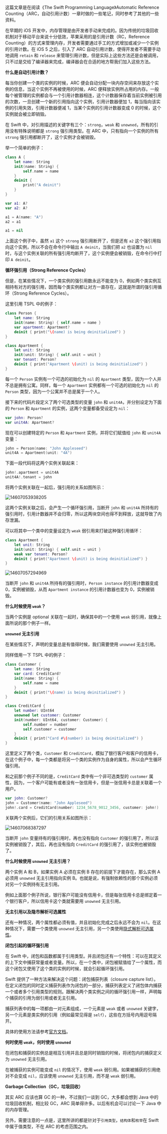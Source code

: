   
这篇文章是在阅读《The Swift Programming Language》Automatic Reference Counting（ARC，自动引用计数）一章时做的一些笔记，同时参考了其他的一些资料。

在早期的 iOS 开发中，内存管理是由开发者手动来完成的。因为传统的垃圾回收机制对于移动平台来说十分低效，苹果采用的是引用计数（RC，Reference Counting）的方式来管理内存，开发者需要通过手工的方式增加或减少一个实例的引用计数。在 iOS 5 之后，引入了 ARC 自动引用计数，使得开发者不需要手动地调用 `retain` 和 `release` 来管理引用计数，但是实际上这些方法还是会被调用，只不过是交给了编译器来完成，编译器会在合适的地方帮我们加入这些方法。

**什么是自动引用计数？**

每当你创建一个类的实例的时候，ARC 便会自动分配一块内存空间来存放这个实例的信息，当这个实例不再被使用的时候，ARC 便释放实例所占用的内存。一般每个被管理的实例都会与一个引用计数器相连，这个计数器保存着当前实例被引用的次数，一旦创建一个新的引用指向这个实例，引用计数器便加 1，每当指向该实例的引用失效，引用计数器便减 1，当某个实例的引用计数器变成 0 的时候，这个实例就会被立即销毁。

在 Swift 中，对引用描述的关键字有三个：`strong`，`weak` 和 `unowned`，所有的引用没有特殊说明都是 `strong` 强引用类型。在 ARC 中，只有指向一个实例的所有 `strong` 强引用都断开了，这个实例才会被销毁。

举一个简单的例子：

``` swift
class A {
    let name: String
    init(name: String) {
        self.name = name
    }
    deinit {
        print("A deinit")
    }
}

var a1: A?
var a2: A?

a1 = A(name: "A")
a2 = a1

a1 = nil
```

上面这个例子中，虽然 `a1` 这个 `strong` 强引用断开了，但是还有 `a2` 这个强引用指向这个实例，所以不会在命令行中输出 `A deinit`，当我们把 `a2` 也设置为 `nil` 时，与这个实例关联的所有强引用均断开了，这个实例便会被销毁，在命令行中打印 `A deinit`。

**循环强引用（Strong Reference Cycles）**

但是，在某些情况下，一个类实例的强引用数永远不能变为 0，例如两个类实例互相持有对方的强引用，因而每个类实例都让对方一直存在，这就是所谓的强引用循环（Strong Reference Cycles）。

这里引用 TSPL 中的例子：

``` swift
class Person {
    let name: String
    init(name: String) { self.name = name }
    var apartment: Apartment?
    deinit { print("\(name) is being deinitialized") }
}

class Apartment {
    let unit: String
    init(unit: String) { self.unit = unit }
    var tenant: Person?
    deinit { print("Apartment \(unit) is being deinitialized") }
}
```

每一个 `Person` 实例有一个可选的初始化为 `nil` 的 `Apartment` 类型，因为一个人并不总是拥有公寓。同样，每一个 `Apartment` 实例都有一个可选的初始化为 `nil` 的 `Person` 类型，因为一个公寓并不总是属于一个人。

接下来的代码片段定义了两个可选类型的变量 `john` 和 `unit4A`，并分别设定为下面的 `Person` 和 `Apartment` 的实例，这两个变量都备受设定为 `nil`：

``` swift
var john: Person?
var unit4A: Apartment?
```

现在可以创建特定的 `Person` 和 `Apartment` 实例，并将它们赋值给 `john` 和 `unit4A` 变量：

``` swift
john = Person(name: "John Appleseed")
unit4A = Apartment(unit: "4A")
```

下面一段代码将这两个实例关联起来：

``` swift
john!.apartment = unit4A
unit4A!.tenant = john
```

将两个实例关联在一起后，强引用的关系如图所示：

![14607053938205](https://raw.githubusercontent.com/forrestchang/img-repo/master/20190326144231.png)

这两个实例关联之后，会产生一个循环强引用，当断开 `john` 和 `unit4A` 所持有的强引用时，引用计数器并不会归零，所以这两块空间也得不到释放，这就导致了内存泄漏。

可以将其中一个类中的变量设定为 `weak` 弱引用来打破这种强引用循环：

``` swift
class Apartment {
    let unit: String
    init(unit: String) { self.unit = unit }
    weak var tenant: Person?
    deinit { print("Apartment \(unit) is being deinitialized") }
}
```

![14607057294969](https://raw.githubusercontent.com/forrestchang/img-repo/master/20190326144320.png)

当断开 `john` 和 `unit4A` 所持有的强引用时，`Person instance` 的引用计数器变成 0，实例被销毁，从而 `Apartment instance` 的引用计数器也变为 0，实例被销毁。

**什么时候使用 `weak`？**

当两个实例是 optional 关联在一起时，确保其中的一个使用 `weak` 弱引用，就像上面所说的那个例子一样。

**`unowned` 无主引用**

在某些情况下，声明的变量总是有值得时候，我们需要使用 `unowned` 无主引用。

同样借用一下 TSPL 中的例子：

``` swift
class Customer {
    let name: String
    var card: CreditCard?
    init(name: String) {
        self.name = name
    }
    deinit { print("\(name) is being deinitialized") }
}

class CreditCard {
    let number: UInt64
    unowned let customer: Customer
    init(number: UInt64, customer: Customer) {
        self.number = number
        self.customer = customer
    }
    deinit { print("Card #\(number) is being deinitialized") }
}
```

这里定义了两个类，`Customer` 和 `CreditCard`，模拟了银行客户和客户的信用卡，在这个例子中，每一个类都是将另一个类的实例作为自身的属性，所以会产生循环强引用。

和之前那个例子不同的是，`CreditCard` 类中有一个非可选类型的 `customer` 属性，因为，一个客户可能有或者没有一张信用卡，但是一张信用卡总是关联着一个用户。

``` swift
var john: Customer?
john = Customer(name: "John Appleseed")
john!.card = CreditCard(number: 1234_5678_9012_3456, customer: john!)
```

关联两个实例后，它们的引用关系如图所示：

![14607068387297](https://raw.githubusercontent.com/forrestchang/img-repo/master/20190326144333.png)

当断开 `john` 变量持有的强引用时，再也没有指向 `Customer` 的强引用了，所以该实例被销毁了，其后，再也没有指向 `CreditCard` 的强引用了，该实例也被销毁了。

**什么时候使用 `unowned` 无主引用？**

两个实例 A 和 B，如果实例 A 必须在实例 B 存在的前提下才能存在，那么实例 A 必须用 `unowned` 无主引用指向实例 B。也就是说，有强制依赖性的那个实例必须对另一个实例持有无主引用。

例如上面那个例子所说，银行客户可能没有信用卡，但是每张信用卡总是绑定着一个银行客户，所以信用卡这个类就需要用 `unowned` 无主引用。

**无主引用以及隐市解析可选属性**

还有一种情况，两个属性都必须有值，并且初始化完成之后永远不会为 `nil`。在这种情况下，需要一个类使用 `unowned` 无主引用，另一个类使用[隐式解析可选属性](http://wiki.jikexueyuan.com/project/swift/chapter2/01_The_Basics.html#implicityly_unwrapped_optionals)。

**闭包引起的循环强引用**

在 Swift 中，闭包和函数都属于引用类型。并且闭包还有一个特性：可以在其定义的上下文中捕获常量或者变量。所以，在一个类中，闭包被赋值给了一个属性，而这个闭包又使用了这个类的实例的时候，就会引起循环强引用。

Swift 提供了一种方法来解决这个问题：闭包捕获列表（closure capture list）。在定义闭包的同时定义捕获列表作为闭包的一部分，捕获列表定义了闭包体内捕获一个或者多个引用类型的规则。跟解决两个类实例之间的循环强引用一样，声明每个捕获的引用为弱引用或者无主引用。

捕获列表中的每一项都由一对元素组成，一个元素是 `weak` 或者 `unowned` 关键字，另一个元素是类实例的引用（例如最常见得是 `self`），这些在方括号内用逗号隔开。

具体的使用方法请参考[官方文档](http://wiki.jikexueyuan.com/project/swift/chapter2/16_Automatic_Reference_Counting.html#resolving_strong_reference_cycles_for_closures)。

**何时使用 `weak`，何时使用 `unowned`**

在闭包和捕获的实例总是相互引用并且总是同时销毁的时候，将闭包内的捕获定义为 `unowned` 无主引用。

在被捕获的实例可能变成 `nil` 的情况下，使用 `weak` 弱引用。如果被捕获的引用绝对不会变成 `nil`，应该使用 `unowned` 无主引用，而不是 `weak` 弱引用。

**Garbage Collection（GC，垃圾回收）**

其实 ARC 应该也算 GC 的一种，不过我们一谈到 GC，大多都会想到 Java 中的垃圾回收机制，相比较 GC，ARC 简单得许多。以后有机会可以讨论一下 Java 中的内存管理。

另外，需要注意的一点是，这里所讲的都是针对于`引用类型`，`结构体`和`枚举`在 Swift 中属于值类型，不在 ARC 的考虑范围之内。

